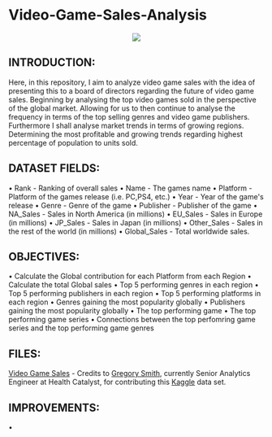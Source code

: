# Video-Game-Sales-Analysis

<p align="center">
  <img src="https://media.giphy.com/media/QOcbKpFWoHOSsfRH6K/giphy.gif" />
</p>

## INTRODUCTION:
Here, in this repository, I aim to analyze video game sales with the idea of presenting this to a board of directors regarding the future of video game sales. Beginning by analysing the top video games sold in the perspective of the global market. Allowing for us to then continue to analyse the frequency in terms of the top selling genres and video game publishers. Furthermore I shall analyse market trends in terms of growing regions. Determining the most profitable and growing trends regarding highest percentage of population to units sold.

## DATASET FIELDS:
• Rank  - Ranking of overall sales
• Name - The games name
• Platform - Platform of the games release (i.e. PC,PS4, etc.)
• Year - Year of the game's release
• Genre - Genre of the game
• Publisher - Publisher of the game
• NA_Sales - Sales in North America (in millions)
• EU_Sales - Sales in Europe (in millions)
• JP_Sales - Sales in Japan (in millions)
• Other_Sales - Sales in the rest of the world (in millions)
• Global_Sales - Total worldwide sales.

## OBJECTIVES:
• Calculate the Global contribution for each Platform from each Region
• Calculate the total Global sales
• Top 5 performing genres in each region
• Top 5 performing publishers in each region
• Top 5 performing platforms in each region
• Genres gaining the most popularity globally
• Publishers gaining the most popularity globally
• The top performing game
• The top performing game series
• Connections between the top perfomring game series and the top performing game genres

## 

## FILES:
[Video Game Sales](https://www.kaggle.com/gregorut/videogamesales) - Credits to [Gregory Smith](https://www.linkedin.com/in/greg-smith-ab567712/), currently Senior Analytics Engineer at Health Catalyst, for contributing this [Kaggle](https://www.kaggle.com/) data set. 

## IMPROVEMENTS:
• 
